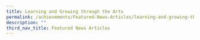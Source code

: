 ```yaml
---
title: Learning and Growing through the Arts
permalink: /achievements/Featured-News-Articles/learning-and-growing-through-the-arts/
description: ""
third_nav_title: Featured News Articles
---
```

